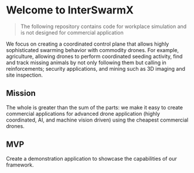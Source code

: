 # Welcome to InterSwarmX

> The following repository contains code for workplace simulation and is not designed for commercial application

We focus on creating a coordinated control plane that allows highly sophisticated swarming behavior with commodity drones. For example, agriculture, allowing drones to perform coordinated seeding activity, find and track missing animals by not only following them but calling in reinforcements; security applications, and mining such as 3D imaging and site inspection.

## Mission

The whole is greater than the sum of the parts: we make it easy to create commercial applications for advanced drone application (highly coordinated, AI, and machine vision driven) using the cheapest commercial drones. 

## MVP

Create a demonstration application to showcase the capabilities of our framework.